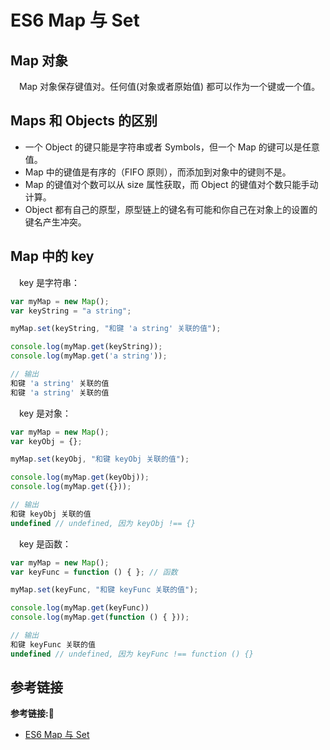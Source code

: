 # ES6 Map 与 Set 

## Map 对象

&emsp;Map 对象保存键值对。任何值(对象或者原始值) 都可以作为一个键或一个值。

## Maps 和 Objects 的区别

+ 一个 Object 的键只能是字符串或者 Symbols，但一个 Map 的键可以是任意值。
+ Map 中的键值是有序的（FIFO 原则），而添加到对象中的键则不是。
+ Map 的键值对个数可以从 size 属性获取，而 Object 的键值对个数只能手动计算。
+ Object 都有自己的原型，原型链上的键名有可能和你自己在对象上的设置的键名产生冲突。

## Map 中的 key

&emsp;key 是字符串：

```typescript
var myMap = new Map();
var keyString = "a string";

myMap.set(keyString, "和键 'a string' 关联的值");

console.log(myMap.get(keyString));
console.log(myMap.get('a string'));

// 输出
和键 'a string' 关联的值
和键 'a string' 关联的值
```

&emsp;key 是对象：

```typescript
var myMap = new Map();
var keyObj = {};

myMap.set(keyObj, "和键 keyObj 关联的值");

console.log(myMap.get(keyObj));
console.log(myMap.get({}));

// 输出
和键 keyObj 关联的值
undefined // undefined, 因为 keyObj !== {}
```

&emsp;key 是函数：

```typescript
var myMap = new Map();
var keyFunc = function () { }; // 函数

myMap.set(keyFunc, "和键 keyFunc 关联的值");

console.log(myMap.get(keyFunc))
console.log(myMap.get(function () { }));

// 输出
和键 keyFunc 关联的值
undefined // undefined, 因为 keyFunc !== function () {}
```












## 参考链接
**参考链接:🔗**
+ [ES6 Map 与 Set](https://www.runoob.com/w3cnote/es6-map-set.html)
